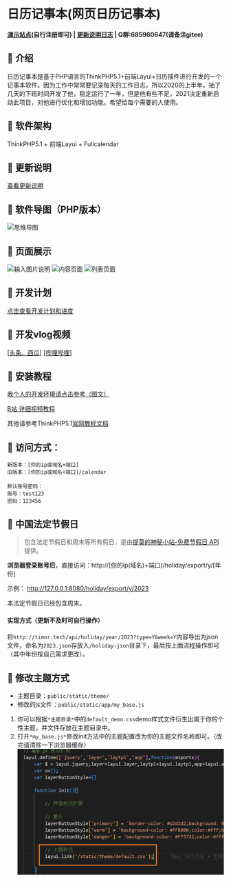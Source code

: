 # 日历记事本(网页日历记事本)

**[演示站点](http://rilidemo.enianteam.com/)(自行注册即可) | [更新说明日志](https://gitee.com/hslr/calendar_notepad/blob/master/update_log.md) | Q群:685960647(请备注gitee)**

## 🎉 介绍
日历记事本是基于PHP语言的ThinkPHP5.1+前端Layui+日历插件进行开发的一个记事本软件。因为工作中常常要记录每天的工作日志，所以2020的上半年，抽了几天的下班时间开发了他，稳定运行了一年，但是他有些不足，2021决定重新启动此项目，对他进行优化和增加功能。希望给每个需要的人使用。

## 🎁 软件架构
ThinkPHP5.1 + 前端Layui + Fullcalendar

## 🧨 更新说明
[查看更新说明](https://gitee.com/hslr/calendar_notepad/blob/master/update_log.md)

## 🍕 软件导图（PHP版本）
![思维导图](https://images.gitee.com/uploads/images/2021/1027/194002_7fb7fdbf_1717198.png "2021-10-27 (2).png")


## 🥩 页面展示
![输入图片说明](https://images.gitee.com/uploads/images/2021/1115/193737_7653a572_1717198.jpeg "网页捕获_15-11-2021_193627_calendar.cn.jpeg")
![内容页面](https://images.gitee.com/uploads/images/2021/1020/214019_89683b7c_1717198.png "2021-10-20.png")
![列表页面](https://images.gitee.com/uploads/images/2021/1020/214029_9436ddcb_1717198.png "2021-10-20 (1).png")

## 🍚 开发计划
[点击查看开发计划和进度](https://thoughts.teambition.com/share/617215d0f53beb0041053ef5#title=日历记事本（网页）)

## 🍠 开发vlog视频

[[头条、西瓜]](https://www.ixigua.com/7026667370643096095) [[哔哩哔哩]](https://space.bilibili.com/27407696)



## 🍤 安装教程

[我个人的开发环境请点击参考（图文）](http://blog.enianteam.com/u/sun/content/56)

[B站 详细视频教程](https://www.bilibili.com/video/BV1Mq4y167Cn/)

其他请参考ThinkPHP5.1[官网教程文档](https://www.kancloud.cn/manual/thinkphp5_1/353946)

## 🚄 访问方式：
```
新版本：[你的ip或域名+端口]
旧版本：[你的ip或域名+端口]/calendar

默认账号密码：
账号：test123
密码：123456
```

## 🧡 中国法定节假日

> 包含法定节假日和周末等所有假日，是由[提莫的神秘小站-免费节假日 API](http://timor.tech/api/holiday)提供。

**浏览器登录账号后**，直接访问：http://[你的ip(域名)+端口]/holiday/export/y/[年份]

示例：
http://127.0.0.1:8080/holiday/export/y/2023

本法定节假日已经包含周末。

#### 实现方式（更新不及时可自行操作）
将`http://timor.tech/api/holiday/year/2023?type=Y&week=Y`内容导出为json文件，命名为`2023.json`存放入`/holiday-json`目录下，最后按上面流程操作即可（其中年份按自己需求更改）。




## 🎨 修改主题方式

- 主题目录：`public/static/theme/`
- 修改的js文件：`public/static/app/my_base.js`


1. 你可以根据`*主题目录*`中的`default_demo.css`demo样式文件衍生出属于你的个性主题，并文件存放在主题目录中。
2. 打开`*my_base.js*`修改init方法中的主题配置改为你的主题文件名称即可。（改完请清除一下浏览器缓存）
![](readme_src/theme_update.png)